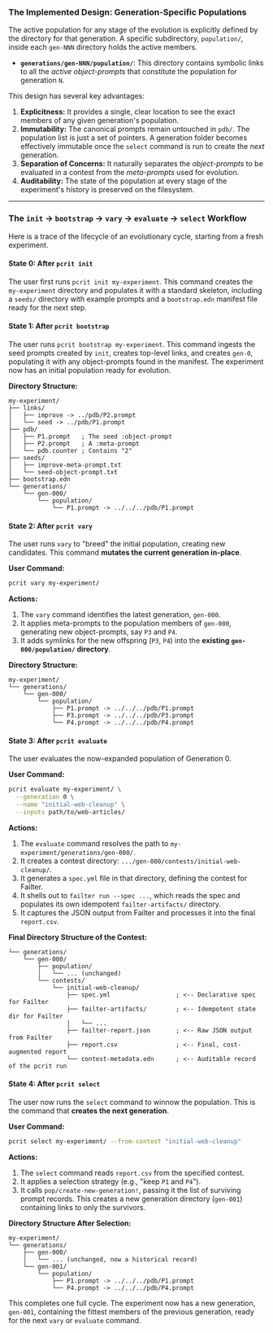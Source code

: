 ### The Implemented Design: Generation-Specific Populations

The active population for any stage of the evolution is explicitly defined by the directory for that generation. A specific subdirectory, `population/`, inside each `gen-NNN` directory holds the active members.

*   **`generations/gen-NNN/population/`**: This directory contains symbolic links to all the *active object-prompts* that constitute the population for generation `N`.

This design has several key advantages:
1.  **Explicitness:** It provides a single, clear location to see the exact members of any given generation's population.
2.  **Immutability:** The canonical prompts remain untouched in `pdb/`. The population list is just a set of pointers. A generation folder becomes effectively immutable once the `select` command is run to create the *next* generation.
3.  **Separation of Concerns:** It naturally separates the *object-prompts* to be evaluated in a contest from the *meta-prompts* used for evolution.
4.  **Auditability:** The state of the population at every stage of the experiment's history is preserved on the filesystem.

---

### The `init` → `bootstrap` → `vary` → `evaluate` → `select` Workflow

Here is a trace of the lifecycle of an evolutionary cycle, starting from a fresh experiment.

#### State 0: After `pcrit init`

The user first runs `pcrit init my-experiment`. This command creates the `my-experiment` directory and populates it with a standard skeleton, including a `seeds/` directory with example prompts and a `bootstrap.edn` manifest file ready for the next step.

#### State 1: After `pcrit bootstrap`

The user runs `pcrit bootstrap my-experiment`. This command ingests the seed prompts created by `init`, creates top-level links, and creates `gen-0`, populating it with any object-prompts found in the manifest. The experiment now has an initial population ready for evolution.

**Directory Structure:**
```
my-experiment/
├── links/
│   ├── improve -> ../pdb/P2.prompt
│   └── seed -> ../pdb/P1.prompt
├── pdb/
│   ├── P1.prompt   ; The seed :object-prompt
│   ├── P2.prompt   ; A :meta-prompt
│   └── pdb.counter ; Contains "2"
├── seeds/
│   ├── improve-meta-prompt.txt
│   └── seed-object-prompt.txt
├── bootstrap.edn
└── generations/
    └── gen-000/
        └── population/
            └── P1.prompt -> ../../../pdb/P1.prompt
```

#### State 2: After `pcrit vary`

The user runs `vary` to "breed" the initial population, creating new candidates. This command **mutates the current generation in-place**.

**User Command:**
```bash
pcrit vary my-experiment/
```
**Actions:**
1.  The `vary` command identifies the latest generation, `gen-000`.
2.  It applies meta-prompts to the population members of `gen-000`, generating new object-prompts, say `P3` and `P4`.
3.  It adds symlinks for the new offspring (`P3`, `P4`) into the **existing `gen-000/population/` directory**.

**Directory Structure:**
```
my-experiment/
└── generations/
    └── gen-000/
        └── population/
            ├── P1.prompt -> ../../../pdb/P1.prompt
            ├── P3.prompt -> ../../../pdb/P3.prompt
            └── P4.prompt -> ../../../pdb/P4.prompt
```

#### State 3: After `pcrit evaluate`

The user evaluates the now-expanded population of Generation 0.

**User Command:**
```bash
pcrit evaluate my-experiment/ \
  --generation 0 \
  --name "initial-web-cleanup" \
  --inputs path/to/web-articles/
```

**Actions:**
1.  The `evaluate` command resolves the path to `my-experiment/generations/gen-000/`.
2.  It creates a contest directory: `.../gen-000/contests/initial-web-cleanup/`.
3.  It generates a `spec.yml` file in that directory, defining the contest for Failter.
4.  It shells out to `failter run --spec ...`, which reads the spec and populates its own idempotent `failter-artifacts/` directory.
5.  It captures the JSON output from Failter and processes it into the final `report.csv`.

**Final Directory Structure of the Contest:**
```my-experiment/
└── generations/
    └── gen-000/
        ├── population/
        │   └── ... (unchanged)
        └── contests/
            └── initial-web-cleanup/
                ├── spec.yml                  ; <-- Declarative spec for Failter
                ├── failter-artifacts/        ; <-- Idempotent state dir for Failter
                │   └── ...
                ├── failter-report.json       ; <-- Raw JSON output from Failter
                ├── report.csv                ; <-- Final, cost-augmented report
                └── contest-metadata.edn      ; <-- Auditable record of the pcrit run
```

#### State 4: After `pcrit select`

The user now runs the `select` command to winnow the population. This is the command that **creates the next generation**.

**User Command:**
```bash
pcrit select my-experiment/ --from-contest "initial-web-cleanup"
```

**Actions:**
1.  The `select` command reads `report.csv` from the specified contest.
2.  It applies a selection strategy (e.g., "keep `P1` and `P4`").
3.  It calls `pop/create-new-generation!`, passing it the list of surviving prompt records. This creates a new generation directory (`gen-001`) containing links to only the survivors.

**Directory Structure After Selection:**
```
my-experiment/
└── generations/
    ├── gen-000/
    │   └── ... (unchanged, now a historical record)
    └── gen-001/
        └── population/
            ├── P1.prompt -> ../../../pdb/P1.prompt
            └── P4.prompt -> ../../../pdb/P4.prompt
```
This completes one full cycle. The experiment now has a new generation, `gen-001`, containing the fittest members of the previous generation, ready for the next `vary` or `evaluate` command.
